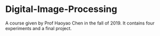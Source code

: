 # Digital-Image-Processing
A course given by Prof Haoyao Chen in the fall of 2019. It contains four experiments and a final project.
